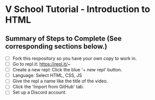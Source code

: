 # V School Tutorial - Introduction to HTML

## Summary of Steps to Complete (See corresponding sections below.)
- [ ] Fork this respository so you have your own copy to work in.
- [ ] Go to repl.it: https://repl.it/~
- [ ] Create a new repl: Click the blue '+ new repl' button.
- [ ] Language: Select HTML, CSS, JS
- [ ] Give the repl a name like the title of the video.
- [ ] Click the 'Import from GitHub' tab.
- [ ] Set up a Discord account.
